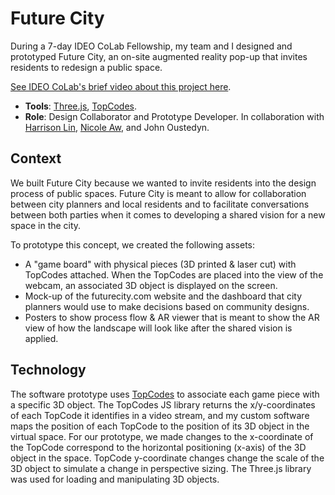 # Future City

During a 7-day IDEO CoLab Fellowship, my team and I designed and prototyped Future City, an on-site augmented reality pop-up that invites residents to redesign a public space.

[See IDEO CoLab's brief video about this project here](https://www.youtube.com/watch?v=JqJ5CHC6ZGU).

- **Tools**: [Three.js](https://threejs.org/), [TopCodes](https://github.com/TIDAL-Lab/TopCodes).
- **Role**: Design Collaborator and Prototype Developer. In collaboration with [Harrison Lin](https://harrisonlin.com/), [Nicole Aw](https://www.nicoleaw.com/), and John Oustedyn.

## Context
We built Future City because we wanted to invite residents into the design process of public spaces. Future City is meant to allow for collaboration between city planners and local residents and to facilitate conversations between both parties when it comes to developing a shared vision for a new space in the city.

To prototype this concept, we created the following assets:

- A "game board" with physical pieces (3D printed & laser cut) with TopCodes attached. When the TopCodes are placed into the view of the webcam, an associated 3D object is displayed on the screen.
- Mock-up of the futurecity.com website and the dashboard that city planners would use to make decisions based on community designs.
- Posters to show process flow & AR viewer that is meant to show the AR view of how the landscape will look like after the shared vision is applied.

## Technology

The software prototype uses [TopCodes](https://github.com/TIDAL-Lab/TopCodes) to associate each game piece with a specific 3D object. The TopCodes JS library returns the x/y-coordinates of each TopCode it identifies in a video stream, and my custom software maps the position of each TopCode to the position of its 3D object in the virtual space. For our prototype, we made changes to the x-coordinate of the TopCode correspond to the horizontal positioning (x-axis) of the 3D object in the space. TopCode y-coordinate changes change the scale of the 3D object to simulate a change in perspective sizing. The Three.js library was used for loading and manipulating 3D objects.


